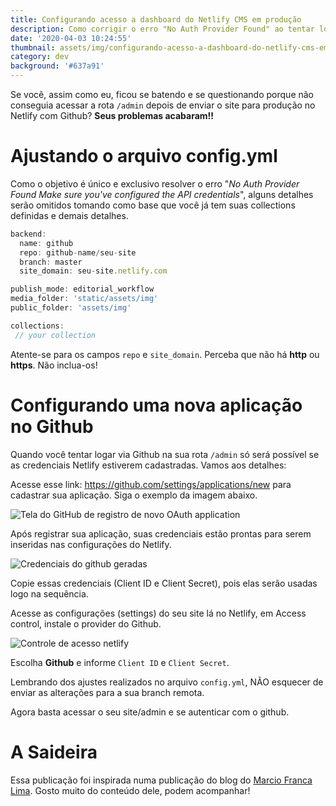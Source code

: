 ```yaml
---
title: Configurando acesso a dashboard do Netlify CMS em produção
description: Como corrigir o erro "No Auth Provider Found" ao tentar logar via GitHub
date: '2020-04-03 10:24:55'
thumbnail: assets/img/configurando-acesso-a-dashboard-do-netlify-cms-em-produção.png
category: dev
background: '#637a91'
---
```

Se você, assim como eu, ficou se batendo e se questionando porque não conseguia acessar a rota `/admin` depois de enviar o site para produção no Netlify com Github? **Seus problemas acabaram!!**

# Ajustando o arquivo config.yml

Como o objetivo é único e exclusivo resolver o erro "*No Auth Provider Found Make sure you've configured the API credentials*", alguns detalhes serão omitidos tomando como base que você já tem suas collections definidas e demais detalhes.

```javascript
backend:
  name: github
  repo: github-name/seu-site
  branch: master
  site_domain: seu-site.netlify.com

publish_mode: editorial_workflow
media_folder: 'static/assets/img'
public_folder: 'assets/img'

collections:
 // your collection
```

Atente-se para os campos `repo` e `site_domain`. Perceba que não há **http** ou **https**. Não inclua-os!

# Configurando uma nova aplicação no Github

Quando você tentar logar via Github na sua rota `/admin` só será possível se as credenciais Netlify estiverem cadastradas. Vamos aos detalhes:

Acesse esse link: <https://github.com/settings/applications/new> para cadastrar sua aplicação. Siga o exemplo da imagem abaixo.

![Tela do GitHub de registro de novo OAuth application](assets/img/captura-de-tela-de-2020-04-03-22-43-10.png "Tela do GitHub de registro de novo OAuth application")

Após registrar sua aplicação, suas credenciais estão prontas para serem inseridas nas configurações do Netlify.

![Credenciais do github geradas](https://marciofrancalima.com.br/static/d98bf2524bc0a53e0451cb6b5879c679/f1dec/github-credentials.png "Credenciais do github geradas")

Copie essas credenciais (Client ID e Client Secret), pois elas serão usadas logo na sequência.

Acesse as configurações (settings) do seu site lá no Netlify, em Access control, instale o provider do Github.

![Controle de acesso netlify](https://marciofrancalima.com.br/static/3b0788682e2ad6743a45034e5c501ea5/f570d/settings-netlify.png "Controle de acesso netlify")

Escolha **Github** e informe `Client ID` e `Client Secret`.

Lembrando dos ajustes realizados no arquivo `config.yml`, NÃO esquecer de enviar as alterações para a sua branch remota.

Agora basta acessar o seu site/admin e se autenticar com o github.

# A Saideira

Essa publicação foi inspirada numa publicação do blog do [Marcio Franca Lima](https://marciofrancalima.com.br). Gosto muito do conteúdo dele, podem acompanhar!